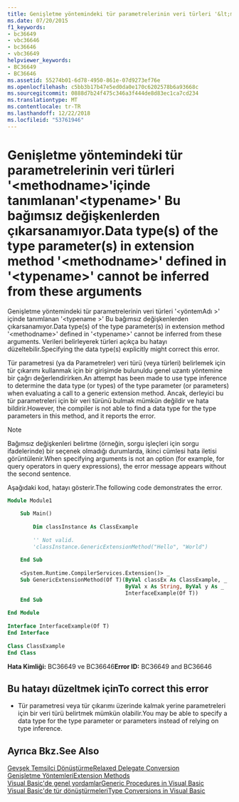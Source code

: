 ```yaml
---
title: Genişletme yöntemindeki tür parametrelerinin veri türleri '&lt;methodname&gt;'içinde tanımlanan'&lt;typename&gt;' Bu bağımsız değişkenlerden çıkarsanamıyor.
ms.date: 07/20/2015
f1_keywords:
- bc36649
- vbc36646
- bc36646
- vbc36649
helpviewer_keywords:
- BC36649
- BC36646
ms.assetid: 55274b01-6d78-4950-861e-07d9273ef76e
ms.openlocfilehash: c5bb3b17b47e5ed0da0e170c6202578b6a93668c
ms.sourcegitcommit: 0888d7b24f475c346a3f444de8d83ec1ca7cd234
ms.translationtype: MT
ms.contentlocale: tr-TR
ms.lasthandoff: 12/22/2018
ms.locfileid: "53761946"
---
```

# <a name="data-types-of-the-type-parameters-in-extension-method-ltmethodnamegt-defined-in-lttypenamegt-cannot-be-inferred-from-these-arguments"></a><span data-ttu-id="55876-102">Genişletme yöntemindeki tür parametrelerinin veri türleri '&lt;methodname&gt;'içinde tanımlanan'&lt;typename&gt;' Bu bağımsız değişkenlerden çıkarsanamıyor.</span><span class="sxs-lookup"><span data-stu-id="55876-102">Data type(s) of the type parameter(s) in extension method '&lt;methodname&gt;' defined in '&lt;typename&gt;' cannot be inferred from these arguments</span></span>
<span data-ttu-id="55876-103">Genişletme yöntemindeki tür parametrelerinin veri türleri '\<yöntemAdı >' içinde tanımlanan '\<typename >' Bu bağımsız değişkenlerden çıkarsanamıyor.</span><span class="sxs-lookup"><span data-stu-id="55876-103">Data type(s) of the type parameter(s) in extension method '\<methodname>' defined in '\<typename>' cannot be inferred from these arguments.</span></span> <span data-ttu-id="55876-104">Verileri belirleyerek türleri açıkça bu hatayı düzeltebilir.</span><span class="sxs-lookup"><span data-stu-id="55876-104">Specifying the data type(s) explicitly might correct this error.</span></span>  
  
 <span data-ttu-id="55876-105">Tür parametresi (ya da Parametreler) veri türü (veya türleri) belirlemek için tür çıkarımı kullanmak için bir girişimde bulunuldu genel uzantı yöntemine bir çağrı değerlendirirken.</span><span class="sxs-lookup"><span data-stu-id="55876-105">An attempt has been made to use type inference to determine the data type (or types) of the type parameter (or parameters) when evaluating a call to a generic extension method.</span></span> <span data-ttu-id="55876-106">Ancak, derleyici bu tür parametreleri için bir veri türünü bulmak mümkün değildir ve hata bildirir.</span><span class="sxs-lookup"><span data-stu-id="55876-106">However, the compiler is not able to find a data type for the type parameters in this method, and it reports the error.</span></span>  
  
> [!NOTE]
>  <span data-ttu-id="55876-107">Bağımsız değişkenleri belirtme (örneğin, sorgu işleçleri için sorgu ifadelerinde) bir seçenek olmadığı durumlarda, ikinci cümlesi hata iletisi görüntülenir.</span><span class="sxs-lookup"><span data-stu-id="55876-107">When specifying arguments is not an option (for example, for query operators in query expressions), the error message appears without the second sentence.</span></span>  
  
 <span data-ttu-id="55876-108">Aşağıdaki kod, hatayı gösterir.</span><span class="sxs-lookup"><span data-stu-id="55876-108">The following code demonstrates the error.</span></span>  
  
```vb  
Module Module1  
  
    Sub Main()  
  
        Dim classInstance As ClassExample  
  
        '' Not valid.  
        'classInstance.GenericExtensionMethod("Hello", "World")  
  
    End Sub  
  
    <System.Runtime.CompilerServices.Extension()> _  
    Sub GenericExtensionMethod(Of T)(ByVal classEx As ClassExample, _  
                                     ByVal x As String, ByVal y As _  
                                     InterfaceExample(Of T))  
    End Sub  
  
End Module  
  
Interface InterfaceExample(Of T)  
End Interface  
  
Class ClassExample  
End Class  
```  
  
 <span data-ttu-id="55876-109">**Hata Kimliği:** BC36649 ve BC36646</span><span class="sxs-lookup"><span data-stu-id="55876-109">**Error ID:** BC36649 and BC36646</span></span>  
  
## <a name="to-correct-this-error"></a><span data-ttu-id="55876-110">Bu hatayı düzeltmek için</span><span class="sxs-lookup"><span data-stu-id="55876-110">To correct this error</span></span>  
  
-   <span data-ttu-id="55876-111">Tür parametresi veya tür çıkarımı üzerinde kalmak yerine parametreleri için bir veri türü belirtmek mümkün olabilir.</span><span class="sxs-lookup"><span data-stu-id="55876-111">You may be able to specify a data type for the type parameter or parameters instead of relying on type inference.</span></span>  
  
## <a name="see-also"></a><span data-ttu-id="55876-112">Ayrıca Bkz.</span><span class="sxs-lookup"><span data-stu-id="55876-112">See Also</span></span>  
 [<span data-ttu-id="55876-113">Gevşek Temsilci Dönüştürme</span><span class="sxs-lookup"><span data-stu-id="55876-113">Relaxed Delegate Conversion</span></span>](../../visual-basic/programming-guide/language-features/delegates/relaxed-delegate-conversion.md)  
 [<span data-ttu-id="55876-114">Genişletme Yöntemleri</span><span class="sxs-lookup"><span data-stu-id="55876-114">Extension Methods</span></span>](../../visual-basic/programming-guide/language-features/procedures/extension-methods.md)  
 [<span data-ttu-id="55876-115">Visual Basic'de genel yordamlar</span><span class="sxs-lookup"><span data-stu-id="55876-115">Generic Procedures in Visual Basic</span></span>](../../visual-basic/programming-guide/language-features/data-types/generic-procedures.md)  
 [<span data-ttu-id="55876-116">Visual Basic'de tür dönüştürmeleri</span><span class="sxs-lookup"><span data-stu-id="55876-116">Type Conversions in Visual Basic</span></span>](../../visual-basic/programming-guide/language-features/data-types/type-conversions.md)
